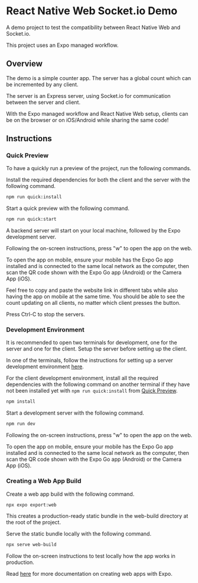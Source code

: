 # React Native Web Socket.io Demo

A demo project to test the compatibility between React Native Web and Socket.io.

This project uses an Expo managed workflow.

## Overview

The demo is a simple counter app. The server has a global count which can be incremented by any client.

The server is an Express server, using Socket.io for communication between the server and client.

With the Expo managed workflow and React Native Web setup, clients can be on the browser or on iOS/Android while sharing the same code!

## Instructions

### Quick Preview

To have a quickly run a preview of the project, run the following commands.

Install the required dependencies for both the client and the server with the following command.

```bash
npm run quick:install
```

Start a quick preview with the following command.

```bash
npm run quick:start
```

A backend server will start on your local machine, followed by the Expo development server.

Following the on-screen instructions, press "w" to open the app on the web.

To open the app on mobile, ensure your mobile has the Expo Go app installed and is connected to the same local network as the computer, then scan the QR code shown with the Expo Go app (Android) or the Camera App (iOS).

Feel free to copy and paste the website link in different tabs while also having the app on mobile at the same time. You should be able to see the count updating on all clients, no matter which client presses the button.

Press Ctrl-C to stop the servers.

### Development Environment

It is recommended to open two terminals for development, one for the server and one for the client. Setup the server before setting up the client.

In one of the terminals, follow the instructions for setting up a server development environment [here](./server/README.md#setting-up-a-server-development-environment).

For the client development environment, install all the required dependencies with the following command on another terminal if they have not been installed yet with `npm run quick:install` from [Quick Preview](./README.md#quick-preview).

```bash
npm install
```

Start a development server with the following command.

```bash
npm run dev
```

Following the on-screen instructions, press "w" to open the app on the web.

To open the app on mobile, ensure your mobile has the Expo Go app installed and is connected to the same local network as the computer, then scan the QR code shown with the Expo Go app (Android) or the Camera App (iOS).

### Creating a Web App Build

Create a web app build with the following command.

```bash
npx expo export:web
```

This creates a production-ready static bundle in the web-build directory at the root of the project.

Serve the static bundle locally with the following command.

```bash
npx serve web-build
```

Follow the on-screen instructions to test locally how the app works in production.

Read [here](https://docs.expo.dev/distribution/publishing-websites/) for more documentation on creating web apps with Expo.
